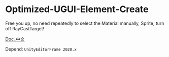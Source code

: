 # Optimized-UGUI-Element-Create
Free you up, no need repeatedly to  select the Material manually, Sprite, turn off RayCastTarget!


[Doc_中文](https://ykls.app/Blog/read/38)

Depend: `UnityEditorFrame 2020.x`
